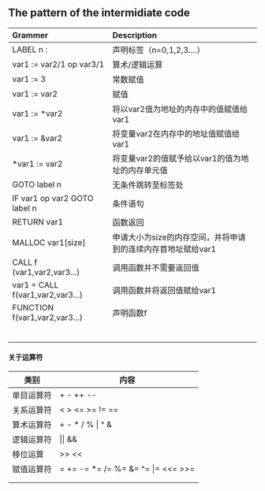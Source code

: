 ## The pattern of the intermidiate code 

| Grammer                      | Description                                                  |
| :--------------------------- | :----------------------------------------------------------- |
| LABEL n :                    | 声明标签（n=0,1,2,3....）                                    |
| var1 := var2/1 op var3/1         | 算术/逻辑运算                                                |
| var1 := 3                   | 常数赋值                                                     |
| var1 := var2                 | 赋值                                                         |
| var1 := *var2                | 将以var2值为地址的内存中的值赋值给var1                       |
| var1 := &var2                | 将变量var2在内存中的地址值赋值给var1                         |
| *var1 := var2                | 将变量var2的值赋予给以var1的值为地址的内存单元值             |
| GOTO label n                 | 无条件跳转至标签处                                           |
| IF var1 op var2 GOTO label n | 条件语句                                                     |
| RETURN var1                  | 函数返回                                                     |
| MALLOC var1[size]            | 申请大小为size的内存空间，并将申请到的连续内存首地址赋给var1 |
| CALL f (var1,var2,var3...)                       | 调用函数并不需要返回值     |
| var1 = CALL f(var1,var2,var3...)                | 调用函数并将返回值赋给var1                                   |
| FUNCTION f(var1,var2,var3...)                    | 声明函数f                                                    |
|                              |                                                              |
|                              |                                                              |
|                              |                                                              |
|                              |                                                              |
|                              |                                                              |
|                              |                                                              |



#### 关于运算符

| 类别       | 内容                                                   |
| ---------- | ------------------------------------------------------ |
| 单目运算符 | +   -   ++   --                                        |
| 关系运算符 | <   >   <=   >=   !=  ==                                 |
| 算术运算符 | +   -   *   /   %   \|   ^   &                         |
| 逻辑运算符 | \|\|   &&                                              |
| 移位运算   | >>   <<                                                |
| 赋值运算符 | =   +=   -=   *=   /=   %=   &=   ^=   \|=   <<=   >>= |
|            |                                                        |
|            |                                                        |

